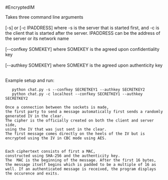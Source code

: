 #EncryptedIM

Takes three command line arguments<br /><br />
[-s] or [-c IPADDRESS\]  where -s is the server that is started first, and -c is the client that is started after the server. IPADDRESS can be the address of the server or its network name<br /><br />
[--confkey SOMEKEY\] where SOMEKEY is the agreed upon confidentiality key<br /><br />
[--authkey SOMEKEY\] where SOMEKEY is the agreed upon authenticity key <br /><br />

Example setup and run:
```pip install pycrypto <br />
   python chat.py -s --confkey SECRETKEY1 --authkey SECRETKEY2
   python chat.py -c localhost --confkey SECRETKEY1 --authkey SECRETKEY2

Once a connection between the sockets is made, 
the first party to send a message automatically first sends a randomly generated IV in the clear. 
The cipher is the officially created on both the client and server side, 
using the IV that was just sent in the clear. 
The first message comes directly on the heels of the IV but is encrypted using the IV in CBC mode using AES. 


Each ciphertext consists of first a MAC, 
constructed using SHA-256 and the authenticity key. 
The  MAC is the beginning of the message. After the first 16 bytes, the message itself begins which is padded to be a multiple of 16 as well. If an authenticated message is received, the program displays the occurence and exits. 
